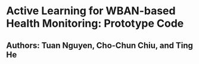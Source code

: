 # Active Learning for WBAN-based Health Monitoring: Prototype Code
## Authors: Tuan Nguyen, Cho-Chun Chiu, and Ting He
